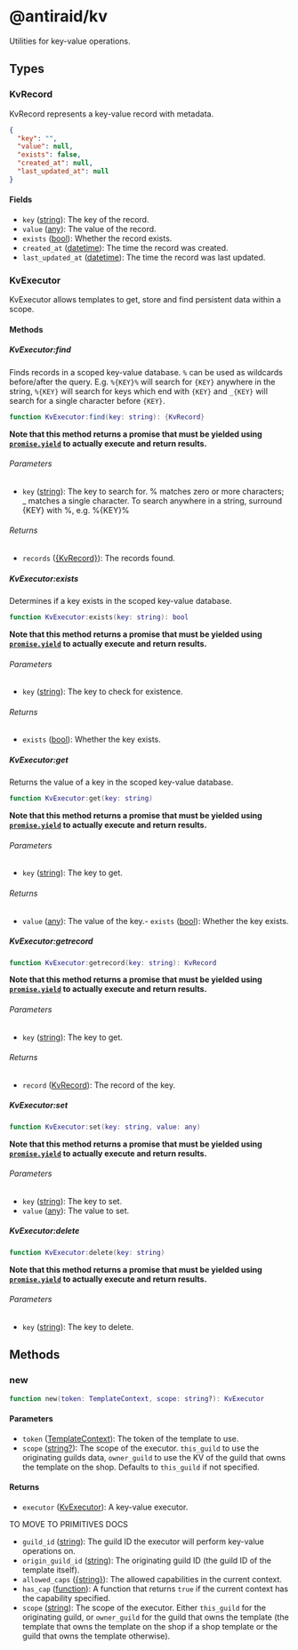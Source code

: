 # @antiraid/kv

Utilities for key-value operations.

## Types

<div id="type.KvRecord" />

### KvRecord

KvRecord represents a key-value record with metadata.

```json
{
  "key": "",
  "value": null,
  "exists": false,
  "created_at": null,
  "last_updated_at": null
}
```

#### Fields

- `key` ([string](#type.string)): The key of the record.
- `value` ([any](#type.any)): The value of the record.
- `exists` ([bool](#type.bool)): Whether the record exists.
- `created_at` ([datetime](#type.datetime)): The time the record was created.
- `last_updated_at` ([datetime](#type.datetime)): The time the record was last updated.


<div id="type.KvExecutor" />

### KvExecutor

KvExecutor allows templates to get, store and find persistent data within a scope.

#### Methods

##### KvExecutor:find

Finds records in a scoped key-value database. ``%`` can be used as wildcards before/after the query. E.g. ``%{KEY}%`` will search for ``{KEY}`` anywhere in the string, ``%{KEY}`` will search for keys which end with ``{KEY}`` and ``_{KEY}`` will search for a single character before ``{KEY}``.

```lua
function KvExecutor:find(key: string): {KvRecord}
```

**Note that this method returns a promise that must be yielded using [`promise.yield`](#type.promise.yield) to actually execute and return results.**

###### Parameters

- `key` ([string](#type.string)): The key to search for. % matches zero or more characters; _ matches a single character. To search anywhere in a string, surround {KEY} with %, e.g. %{KEY}%

###### Returns

- `records` ([{KvRecord}](#type.KvRecord)): The records found.

##### KvExecutor:exists

Determines if a key exists in the scoped key-value database.

```lua
function KvExecutor:exists(key: string): bool
```

**Note that this method returns a promise that must be yielded using [`promise.yield`](#type.promise.yield) to actually execute and return results.**

###### Parameters

- `key` ([string](#type.string)): The key to check for existence.

###### Returns

- `exists` ([bool](#type.bool)): Whether the key exists.

##### KvExecutor:get

Returns the value of a key in the scoped key-value database.

```lua
function KvExecutor:get(key: string)
```

**Note that this method returns a promise that must be yielded using [`promise.yield`](#type.promise.yield) to actually execute and return results.**



###### Parameters

- `key` ([string](#type.string)): The key to get.


###### Returns

- `value` ([any](#type.any)): The value of the key.- `exists` ([bool](#type.bool)): Whether the key exists.
##### KvExecutor:getrecord

```lua
function KvExecutor:getrecord(key: string): KvRecord
```

**Note that this method returns a promise that must be yielded using [`promise.yield`](#type.promise.yield) to actually execute and return results.**



###### Parameters

- `key` ([string](#type.string)): The key to get.


###### Returns

- `record` ([KvRecord](#type.KvRecord)): The record of the key.
##### KvExecutor:set

```lua
function KvExecutor:set(key: string, value: any)
```

**Note that this method returns a promise that must be yielded using [`promise.yield`](#type.promise.yield) to actually execute and return results.**



###### Parameters

- `key` ([string](#type.string)): The key to set.
- `value` ([any](#type.any)): The value to set.

##### KvExecutor:delete

```lua
function KvExecutor:delete(key: string)
```

**Note that this method returns a promise that must be yielded using [`promise.yield`](#type.promise.yield) to actually execute and return results.**



###### Parameters

- `key` ([string](#type.string)): The key to delete.



## Methods

### new

```lua
function new(token: TemplateContext, scope: string?): KvExecutor
```

#### Parameters

- `token` ([TemplateContext](#type.TemplateContext)): The token of the template to use.
- `scope` ([string?](#type.string)): The scope of the executor. `this_guild` to use the originating guilds data, `owner_guild` to use the KV of the guild that owns the template on the shop. Defaults to `this_guild` if not specified.


#### Returns

- `executor` ([KvExecutor](#type.KvExecutor)): A key-value executor.


TO MOVE TO PRIMITIVES DOCS

- `guild_id` ([string](#type.string)): The guild ID the executor will perform key-value operations on.
- `origin_guild_id` ([string](#type.string)): The originating guild ID (the guild ID of the template itself).
- `allowed_caps` ([{string}](#type.{string})): The allowed capabilities in the current context.
- `has_cap` ([function](#type.function)): A function that returns `true` if the current context has the capability specified.
- `scope` ([string](#type.string)): The scope of the executor. Either ``this_guild`` for the originating guild, or ``owner_guild`` for the guild that owns the template (the template that owns the template on the shop if a shop template or the guild that owns the template otherwise).